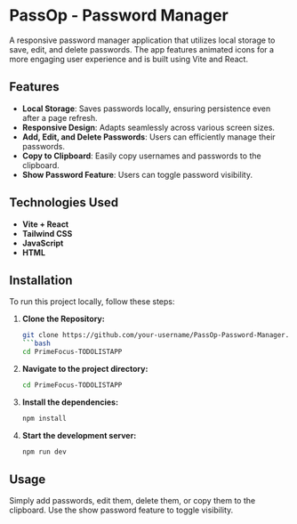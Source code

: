 # PassOp - Password Manager

A responsive password manager application that utilizes local storage to save, edit, and delete passwords. The app features animated icons for a more engaging user experience and is built using Vite and React.

## Features
- **Local Storage**: Saves passwords locally, ensuring persistence even after a page refresh.
- **Responsive Design**: Adapts seamlessly across various screen sizes.
- **Add, Edit, and Delete Passwords**: Users can efficiently manage their passwords.
- **Copy to Clipboard**: Easily copy usernames and passwords to the clipboard.
- **Show Password Feature**: Users can toggle password visibility.

## Technologies Used
- **Vite + React**
- **Tailwind CSS**
- **JavaScript**
- **HTML**

## Installation

To run this project locally, follow these steps:

1. **Clone the Repository:**
   ```bash
   git clone https://github.com/your-username/PassOp-Password-Manager.git2. **Navigate to the project directory:**
   ```bash
   cd PrimeFocus-TODOLISTAPP
   ```
2. **Navigate to the project directory:**
   ```bash
   cd PrimeFocus-TODOLISTAPP
   ```

3. **Install the dependencies:**
   ```bash
   npm install
   ```

4. **Start the development server:**
   ```bash
   npm run dev
   ```
## Usage
Simply add passwords, edit them, delete them, or copy them to the clipboard. Use the show password feature to toggle visibility.